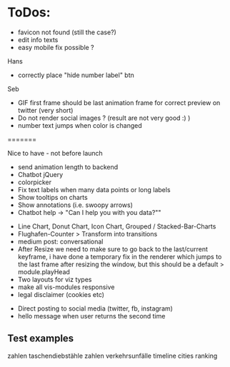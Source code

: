 # ToDos:

- favicon not found (still the case?)
- edit info texts
- easy mobile fix possible ?

Hans

- correctly place "hide number label" btn

Seb

- GIF first frame should be last animation frame for correct preview on twitter (very short)
- Do not render social images ? (result are not very good :) )
- number text jumps when color is changed


=======

Nice to have - not before launch

* send animation length to backend
* Chatbot jQuery
* colorpicker
* Fix text labels when many data points or long labels
* Show tooltips on charts
* Show annotations (i.e. swoopy arrows)
* Chatbot help -> "Can I help you with you data?""
- Line Chart, Donut Chart, Icon Chart, Grouped / Stacked-Bar-Charts
- Flughafen-Counter > Transform into transitions
- medium post: conversational
- After Resize we need to make sure to go back to the last/current keyframe, i have done a temporary fix in the renderer which jumps to the last frame after resizing the window, but this should be a default > module.playHead
- Two layouts for viz types
- make all vis-modules responsive
- legal disclaimer (cookies etc)
* Direct posting to social media (twitter, fb, instagram)
* hello message when user returns the second time


## Test examples

zahlen taschendiebstähle
zahlen verkehrsunfälle
timeline
cities ranking
